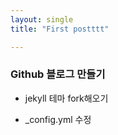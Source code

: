 ```yaml
---
layout: single
title: "First postttt"

---
```

### Github 블로그 만들기
 - jekyll 테마 fork해오기
  
 - _config.yml 수정
   

